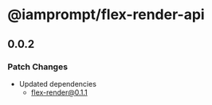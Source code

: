# @iamprompt/flex-render-api

## 0.0.2

### Patch Changes

- Updated dependencies
  - flex-render@0.1.1
